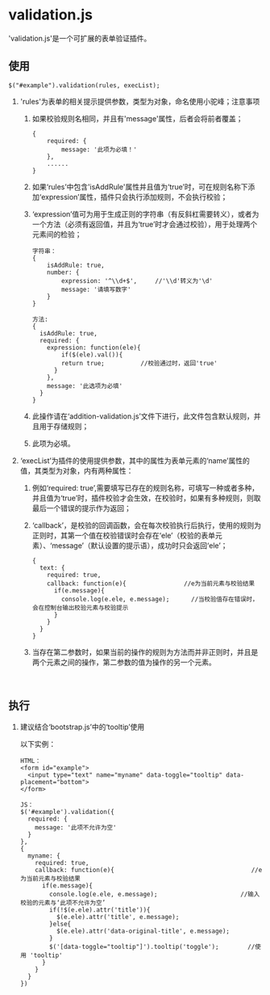 # validation.js

'validation.js'是一个可扩展的表单验证插件。



## 使用

```
$("#example").validation(rules, execList);
```

1. 'rules'为表单的相关提示提供参数，类型为对象，命名使用小驼峰；注意事项

   1. 如果校验规则名相同，并且有'message'属性，后者会将前者覆盖；

      ```
      {
          required: {
              message: '此项为必填！'
          },
          ......
      }
      ```

   2. 如果‘rules’中包含'isAddRule'属性并且值为‘true’时，可在规则名称下添加‘expression’属性，插件只会执行添加规则，不会执行校验；

   3. ‘expression’值可为用于生成正则的字符串（有反斜杠需要转义），或者为一个方法（必须有返回值，并且为‘true’时才会通过校验），用于处理两个元素间的检验；

      ```
      字符串：
      {
          isAddRule: true,
          number: {
              expression: '^\\d+$',		//'\\d'转义为'\d'
              message: '请填写数字'
          }
      }

      方法: 
      {
        isAddRule: true,
        required: {
          expression: function(ele){
        	  if($(ele).val()){
              return true;			//校验通过时，返回'true'
            }
          },
          message: '此选项为必填'
        }
      }
      ```

   4. 此操作请在‘addition-validation.js’文件下进行，此文件包含默认规则，并且用于存储规则；

   5. 此项为必填。

2. ‘execList’为插件的使用提供参数，其中的属性为表单元素的‘name’属性的值，其类型为对象，内有两种属性：

   1. 例如‘required: true’,需要填写已存在的规则名称，可填写一种或者多种，并且值为‘true’时，插件校验才会生效，在校验时，如果有多种规则，则取最后一个错误的提示作为返回；

   2. ‘callback’，是校验的回调函数，会在每次校验执行后执行，使用的规则为正则时，其第一个值在校验错误时会存在‘ele’（校验的表单元素）、‘message’（默认设置的提示语），成功时只会返回‘ele’；

      ```
      {
        text: { 
          required: true,
          callback: function(e){				//e为当前元素与校验结果
            if(e.message){
              console.log(e.ele, e.message);	  //当校验值存在错误时，会在控制台输出校验元素与校验提示
            }
          }
        }
      }
      ```

   3. 当存在第二参数时，如果当前的操作的规则为方法而并非正则时，并且是两个元素之间的操作，第二参数的值为操作的另一个元素。

      ​

## 执行

1. 建议结合‘bootstrap.js’中的‘tooltip’使用

   以下实例：

   ```
   HTML：
   <form id="example">
     <input type="text" name="myname" data-toggle="tooltip" data-placement="bottom">
   </form>

   JS：
   $('#example').validation({
     required: {
       message: '此项不允许为空'
     }
   },
   {
     myname: { 
       required: true,
       callback: function(e){									   //e为当前元素与校验结果
         if(e.message){
           console.log(e.ele, e.message);		 				//输入校验的元素与‘此项不允许为空’
           if(!$(e.ele).attr('title')){
             $(e.ele).attr('title', e.message);
           }else{
             $(e.ele).attr('data-original-title', e.message);
           }
           $('[data-toggle="tooltip"]').tooltip('toggle');		  //使用 'tooltip'
         }
       }
     }
   })
   ```